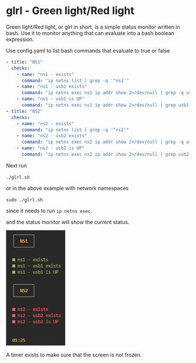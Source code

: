 # glrl - Green light/Red light

Green light/Red light, or glrl in short, is a simple status monitor written in bash. Use it to monitor anything that can evaluate into a bash boolean expression.

Use config.yaml to list bash commands that evaluate to true or false

```yaml
- title: "NS1"
  checks:
    - name: "ns1 - exists"
      command: "ip netns list | grep -q '^ns1'"
    - name: "ns1 - usb1 exists"
      command: "ip netns exec ns1 ip addr show 2>/dev/null | grep -q usb1"
    - name: "ns1 - usb1 is UP"
      command: "ip netns exec ns1 ip addr show 2>/dev/null | grep usb1 | grep -q 'state UP'"
- title: "NS2"
  checks:
    - name: "ns2 - exists"
      command: "ip netns list | grep -q '^ns2'"
    - name: "ns2 - usb2 exists"
      command: "ip netns exec ns2 ip addr show 2>/dev/null | grep -q usb2"
    - name: "ns2 - usb2 is UP"
      command: "ip netns exec ns2 ip addr show 2>/dev/null | grep usb2 | grep -q 'state UP'"
```

Next run

`./glrl.sh`

or in the above example with network namespaces

`sudo ./glrl.sh`

since it needs to run `ip netns exec`.

and the status monitor will show the current status.

![image.png](docs/image.png)

A timer exists to make sure that the screen is not frozen.
